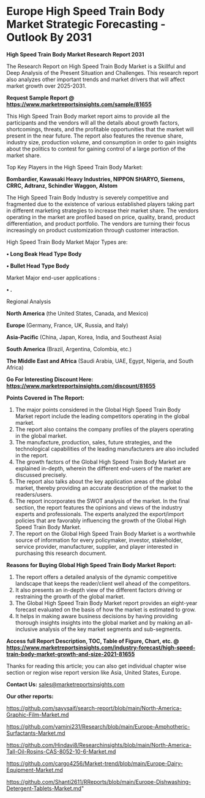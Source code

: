  # Europe High Speed Train Body Market Strategic Forecasting - Outlook By 2031

<strong>High Speed Train Body Market Research Report 2031</strong>

The Research Report on High Speed Train Body Market is a Skillful and Deep Analysis of the Present Situation and Challenges. This research report also analyzes other important trends and market drivers that will affect market growth over 2025-2031.

<strong>Request Sample Report @ <a href=https://www.marketreportsinsights.com/sample/81655>https://www.marketreportsinsights.com/sample/81655</a></strong>

This High Speed Train Body market report aims to provide all the participants and the vendors will all the details about growth factors, shortcomings, threats, and the profitable opportunities that the market will present in the near future. The report also features the revenue share, industry size, production volume, and consumption in order to gain insights about the politics to contest for gaining control of a large portion of the market share.

Top Key Players in the High Speed Train Body Market:

<strong>Bombardier, Kawasaki Heavy Industries, NIPPON SHARYO, Siemens, CRRC, Adtranz, Schindler Waggon, Alstom</strong>

The High Speed Train Body Industry is severely competitive and fragmented due to the existence of various established players taking part in different marketing strategies to increase their market share. The vendors operating in the market are profiled based on price, quality, brand, product differentiation, and product portfolio. The vendors are turning their focus increasingly on product customization through customer interaction.

High Speed Train Body Market Major Types are:

<strong>• Long Beak Head Type Body

• Bullet Head Type Body</strong>

Market Major end-user applications :

<strong>• .</strong>

Regional Analysis

</u><strong><b>North America</b></strong> (the United States, Canada, and Mexico)

<strong><b>Europe </b></strong>(Germany, France, UK, Russia, and Italy)

<strong><b>Asia-Pacific</b></strong> (China, Japan, Korea, India, and Southeast Asia)

<strong><b>South America</b></strong> (Brazil, Argentina, Colombia, etc.)

<strong><b>The Middle East and Africa</b></strong> (Saudi Arabia, UAE, Egypt, Nigeria, and South Africa)

<strong>Go For Interesting Discount Here: <a href=https://www.marketreportsinsights.com/discount/81655>https://www.marketreportsinsights.com/discount/81655</a></strong>

<strong>Points Covered in The Report:</strong>
<ol>
  <li>The major points considered in the Global High Speed Train Body Market report include the leading competitors operating in the global market.</li>
  <li>The report also contains the company profiles of the players operating in the global market.</li>
  <li>The manufacture, production, sales, future strategies, and the technological capabilities of the leading manufacturers are also included in the report.</li>
  <li>The growth factors of the Global High Speed Train Body Market are explained in-depth, wherein the different end-users of the market are discussed precisely.</li>
  <li>The report also talks about the key application areas of the global market, thereby providing an accurate description of the market to the readers/users.</li>
  <li>The report incorporates the SWOT analysis of the market. In the final section, the report features the opinions and views of the industry experts and professionals. The experts analyzed the export/import policies that are favorably influencing the growth of the Global High Speed Train Body Market.</li>
  <li>The report on the Global High Speed Train Body Market is a worthwhile source of information for every policymaker, investor, stakeholder, service provider, manufacturer, supplier, and player interested in purchasing this research document.</li>
</ol>
<strong>Reasons for Buying Global High Speed Train Body Market Report:</strong>

<ol>
  <li>The report offers a detailed analysis of the dynamic competitive landscape that keeps the reader/client well ahead of the competitors.</li>
  <li>It also presents an in-depth view of the different factors driving or restraining the growth of the global market.</li>
  <li>The Global High Speed Train Body Market report provides an eight-year forecast evaluated on the basis of how the market is estimated to grow.</li>
  <li>It helps in making aware business decisions by having providing thorough insights insights into the global market and by making an all-inclusive analysis of the key market segments and sub-segments.</li>
</ol>
<strong>Access full Report Description, TOC, Table of Figure, Chart, etc. @ <a href=https://www.marketreportsinsights.com/industry-forecast/high-speed-train-body-market-growth-and-size-2021-81655>https://www.marketreportsinsights.com/industry-forecast/high-speed-train-body-market-growth-and-size-2021-81655</a></strong>


Thanks for reading this article; you can also get individual chapter wise section or region wise report version like Asia, United States, Europe.

<strong>Contact Us:</strong>
sales@marketreportsinsights.com

<strong>Our other reports:</strong>

<a href=https://github.com/sayysaif/search-report/blob/main/North-America-Graphic-Film-Market.md>https://github.com/sayysaif/search-report/blob/main/North-America-Graphic-Film-Market.md</a>

<a href=https://github.com/yamini231/Research/blob/main/Europe-Amphotheric-Surfactants-Market.md>https://github.com/yamini231/Research/blob/main/Europe-Amphotheric-Surfactants-Market.md</a>

<a href=https://github.com/Hindavi8/Researchinsights/blob/main/North-America-Tall-Oil-Rosins-CAS-8052-10-6-Market.md>https://github.com/Hindavi8/Researchinsights/blob/main/North-America-Tall-Oil-Rosins-CAS-8052-10-6-Market.md</a>

<a href=https://github.com/cargo4256/Market-trend/blob/main/Europe-Dairy-Equipment-Market.md>https://github.com/cargo4256/Market-trend/blob/main/Europe-Dairy-Equipment-Market.md</a>

<a href=https://github.com/Shanti2611/RReports/blob/main/Europe-Dishwashing-Detergent-Tablets-Market.md>https://github.com/Shanti2611/RReports/blob/main/Europe-Dishwashing-Detergent-Tablets-Market.md</a>"

